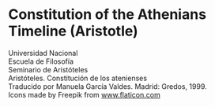 # Constitution of the Athenians Timeline (Aristotle)


 
Universidad Nacional<br/>
Escuela de Filosofía<br/>
Seminario de Aristóteles<br/>
Aristóteles. Constitución de los atenienses<br/>
Traducido por Manuela García Valdes. Madrid: Gredos, 1999.<br/>
Icons made by Freepik from www.flaticon.com
